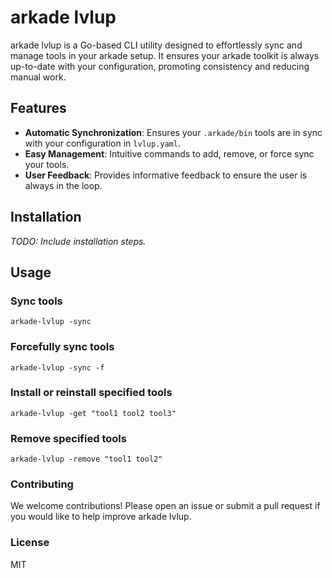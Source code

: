 # arkade lvlup

arkade lvlup is a Go-based CLI utility designed to effortlessly sync and manage tools in your arkade setup. It ensures your arkade toolkit is always up-to-date with your configuration, promoting consistency and reducing manual work.

## Features

- **Automatic Synchronization**: Ensures your `.arkade/bin` tools are in sync with your configuration in `lvlup.yaml`.
- **Easy Management**: Intuitive commands to add, remove, or force sync your tools.
- **User Feedback**: Provides informative feedback to ensure the user is always in the loop.

## Installation

_TODO: Include installation steps._

## Usage

### Sync tools

    arkade-lvlup -sync

### Forcefully sync tools

    arkade-lvlup -sync -f

### Install or reinstall specified tools

    arkade-lvlup -get "tool1 tool2 tool3"

### Remove specified tools

    arkade-lvlup -remove "tool1 tool2"

### Contributing
We welcome contributions! Please open an issue or submit a pull request if you would like to help improve arkade lvlup.

### License
MIT